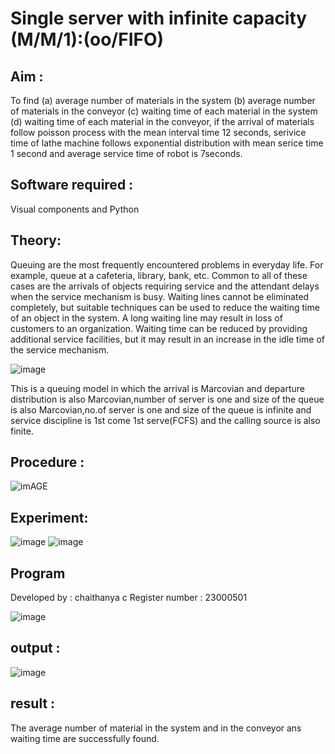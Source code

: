 # Single server with infinite capacity (M/M/1):(oo/FIFO)
## Aim :
To find (a) average number of materials in the system (b) average number of materials in the conveyor (c) waiting time of each material in the system (d) waiting time of each material in the conveyor, if the arrival  of materials follow poisson process with the mean interval time 12 seconds, serivice time of lathe machine follows exponential distribution with mean serice time 1 second and average service time of robot is 7seconds.

## Software required :
Visual components and Python

## Theory:
Queuing are the most frequently encountered problems in everyday life. For example, queue at a cafeteria, library, bank, etc. Common to all of these cases are the arrivals of objects requiring service and the attendant delays when the service mechanism is busy. Waiting lines cannot be eliminated completely, but suitable techniques can be used to reduce the waiting time of an object in the system. A long waiting line may result in loss of customers to an organization. Waiting time can be reduced by providing additional service facilities, but it may result in an increase in the idle time of the service mechanism.

![image](1.png)

This is a queuing model in which the arrival is Marcovian and departure distribution is also Marcovian,number of server is one and size of the queue is also Marcovian,no.of server is one and size of the queue is infinite and service discipline is 1st come 1st serve(FCFS) and the calling source is also finite.

## Procedure :

![imAGE](2.png)



## Experiment:
![image](https://github.com/chowlachauthanya/Single-server-infinite-capacity---Markov-Model/assets/155505742/d7ef54ea-7f21-46ed-abc8-4d8f3cfa3fb1)
![image](https://github.com/chowlachauthanya/Single-server-infinite-capacity---Markov-Model/assets/155505742/be4bcb27-ba4f-4bbc-be18-e60961f33d52)




 
## Program

Developed by : chaithanya c
Register number : 23000501

![image](https://github.com/chowlachauthanya/Single-server-infinite-capacity---Markov-Model/assets/155505742/55ee5f0d-9d69-4577-aee1-754ba95024f3)

## output :
![image](https://github.com/chowlachauthanya/Single-server-infinite-capacity---Markov-Model/assets/155505742/d4a547e5-e43d-4407-850a-65cbaa0e1d46)
## result :
The average number of material in the system and in the conveyor ans waiting time are successfully found.




